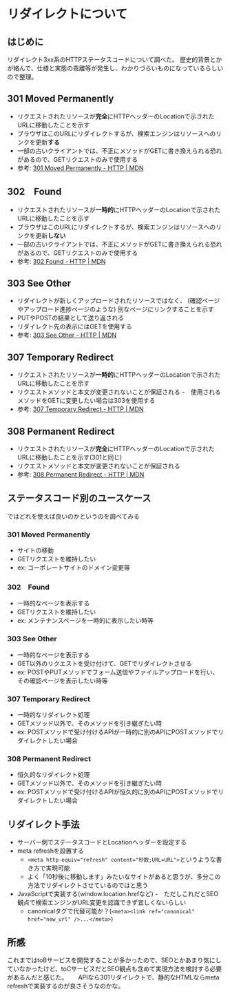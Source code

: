 # リダイレクトについて

## はじめに

リダイレクト3xx系のHTTPステータスコードについて調べた。
歴史的背景とかが絡んで、仕様と実態の乖離等が発生し、わかりづらいものになっているらしいので整理。

## 301 Moved Permanently

- リクエストされたリソースが**完全**にHTTPヘッダーのLocationで示されたURLに移動したことを示す
- ブラウザはこのURLにリダイレクトするが、検索エンジンはリソースへのリンクを更新**する**
- 一部の古いクライアントでは、不正にメソッドがGETに書き換えられる恐れがあるので、GETリクエストのみで使用する
- 参考: [301 Moved Permanently - HTTP | MDN](https://developer.mozilla.org/ja/docs/Web/HTTP/Status/301)

## 302　Found

- リクエストされたリソースが**一時的**にHTTPヘッダーのLocationで示されたURLに移動したことを示す
- ブラウザはこのURLにリダイレクトするが、検索エンジンはリソースへのリンクを更新**しない**
- 一部の古いクライアントでは、不正にメソッドがGETに書き換えられる恐れがあるので、GETリクエストのみで使用する
- 参考: [302 Found - HTTP | MDN](https://developer.mozilla.org/ja/docs/Web/HTTP/Status/302)

## 303 See Other

- リダイレクトが新しくアップロードされたリソースではなく、 (確認ページやアップロード進捗ページのような) 別なページにリンクすることを示す
- PUTやPOSTの結果として送り返される
- リダイレクト先の表示にはGETを使用する
- 参考: [303 See Other - HTTP | MDN](https://developer.mozilla.org/ja/docs/Web/HTTP/Status/303)

## 307 Temporary Redirect

- リクエストされたリソースが**一時的**にHTTPヘッダーのLocationで示されたURLに移動したことを示す
- リクエストメソッドと本文が変更されないことが保証される
  -　使用されるメソッドをGETに変更したい場合は303を使用する
- 参考: [307 Temporary Redirect - HTTP | MDN](https://developer.mozilla.org/ja/docs/Web/HTTP/Status/307)

## 308 Permanent Redirect

- リクエストされたリソースが**完全**にHTTPヘッダーのLocationで示されたURLに移動したことを示す(301と同じ)
- リクエストメソッドと本文が変更されないことが保証される
- 参考: [308 Permanent Redirect - HTTP | MDN](https://developer.mozilla.org/ja/docs/Web/HTTP/Status/308)
 
## ステータスコード別のユースケース

ではどれを使えば良いのかというのを調べてみる

### 301 Moved Permanently

- サイトの移動
- GETリクエストを維持したい
- ex: コーポレートサイトのドメイン変更等

### 302　Found

- 一時的なページを表示する
- GETリクエストを維持したい
- ex: メンテナンスページを一時的に表示したい時等

### 303 See Other

- 一時的なページを表示する
- GET以外のリクエストを受け付けて、GETでリダイレクトさせる
- ex: POSTやPUTメソッドでフォーム送信やファイルアップロードを行い、その確認ページを表示したい時等

### 307 Temporary Redirect

- 一時的なリダイレクト処理
- GETメソッド以外で、そのメソッドを引き継ぎたい時
- ex: POSTメソッドで受け付けるAPIが一時的に別のAPIにPOSTメソッドでリダイレクトしたい場合

### 308 Permanent Redirect

- 恒久的なリダイレクト処理
- GETメソッド以外で、そのメソッドを引き継ぎたい時
- ex: POSTメソッドで受け付けるAPIが恒久的に別のAPIにPOSTメソッドでリダイレクトしたい場合

## リダイレクト手法

- サーバー側でステータスコードとLocationヘッダーを設定する
- meta refreshを設置する
  - `<meta http-equiv="refresh" content="秒数;URL=URL">`というような書き方で実現可能
  - よく「10秒後に移動します」みたいなサイトがあると思うが、多分この方法でリダイレクトさせているのではと思う
- JavaScriptで実装する(window.location.hrefなど)
  -　ただしこれだとSEO観点で検索エンジンがURL変更を認識できず宜しくないらしい
    - canonicalタグで代替可能か？(`<meta><link ref="canonical" href="new_url" />...</meta>`)
 
## 所感

これまではtoBサービスを開発することが多かったので、SEOとかあまり気にしていなかったけど、toCサービスだとSEO観点も含めて実現方法を検討する必要があるんだと感じた。　　
APIなら301リダイレクトで、静的なHTMLならmeta refreshで実装するのが良さそうなのかな。
  
